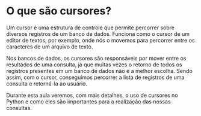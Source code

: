 # O que são cursores?

Um cursor é uma estrutura de controle que permite percorrer sobre diversos registros de um banco de dados. Funciona como o cursor de um editor de textos, por exemplo, onde nós o movemos para percorrer entre os caracteres de um arquivo de texto.

Nos bancos de dados, os cursores são responsáveis por mover entre os resultados de uma consulta, já que muitas vezes o retorno de todos os registros presentes em um banco de dados não é a melhor escolha. Sendo assim, com o cursor, conseguimos percorrer a lista de registros de uma consulta e retorná-la ao usuário.

Durante esta aula veremos, com mais detalhes, o uso de cursores no Python e como eles são importantes para a realização das nossas consultas.
